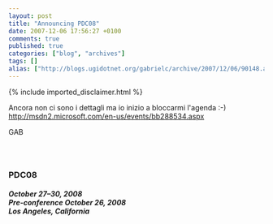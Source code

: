```yaml
---
layout: post
title: "Announcing PDC08"
date: 2007-12-06 17:56:27 +0100
comments: true
published: true
categories: ["blog", "archives"]
tags: []
alias: ["http://blogs.ugidotnet.org/gabrielc/archive/2007/12/06/90148.aspx"]
---
```

<!-- more -->
{% include imported_disclaimer.html %}
<p>Ancora non ci sono i dettagli ma io inizio a bloccarmi l'agenda :-) <a title="http://msdn2.microsoft.com/en-us/events/bb288534.aspx" href="http://msdn2.microsoft.com/en-us/events/bb288534.aspx">http://msdn2.microsoft.com/en-us/events/bb288534.aspx</a></p>  <p>GAB</p>  <h3> </h3>  <h3>PDC08</h3>  <h5>October 27–30, 2008    <br />Pre-conference October 26, 2008     <br />Los Angeles, California</h5>
